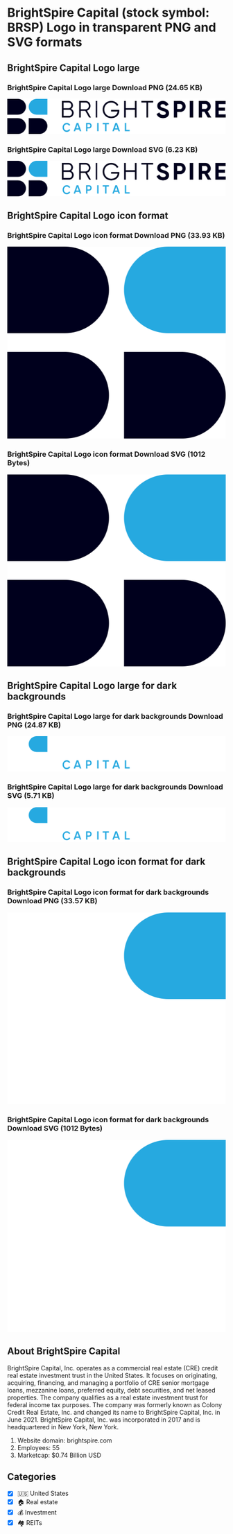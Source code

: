 # BrightSpire Capital (stock symbol: BRSP) Logo in transparent PNG and SVG formats

## BrightSpire Capital Logo large

### BrightSpire Capital Logo large Download PNG (24.65 KB)

![BrightSpire Capital Logo large Download PNG (24.65 KB)](/img/orig/BRSP_BIG-6bcc299e.png)

### BrightSpire Capital Logo large Download SVG (6.23 KB)

![BrightSpire Capital Logo large Download SVG (6.23 KB)](/img/orig/BRSP_BIG-305b9763.svg)

## BrightSpire Capital Logo icon format

### BrightSpire Capital Logo icon format Download PNG (33.93 KB)

![BrightSpire Capital Logo icon format Download PNG (33.93 KB)](/img/orig/BRSP-0d6fb448.png)

### BrightSpire Capital Logo icon format Download SVG (1012 Bytes)

![BrightSpire Capital Logo icon format Download SVG (1012 Bytes)](/img/orig/BRSP-c3c3ae19.svg)

## BrightSpire Capital Logo large for dark backgrounds

### BrightSpire Capital Logo large for dark backgrounds Download PNG (24.87 KB)

![BrightSpire Capital Logo large for dark backgrounds Download PNG (24.87 KB)](/img/orig/BRSP_BIG.D-ef3f77bc.png)

### BrightSpire Capital Logo large for dark backgrounds Download SVG (5.71 KB)

![BrightSpire Capital Logo large for dark backgrounds Download SVG (5.71 KB)](/img/orig/BRSP_BIG.D-b9fcb8cb.svg)

## BrightSpire Capital Logo icon format for dark backgrounds

### BrightSpire Capital Logo icon format for dark backgrounds Download PNG (33.57 KB)

![BrightSpire Capital Logo icon format for dark backgrounds Download PNG (33.57 KB)](/img/orig/BRSP.D-d8baa047.png)

### BrightSpire Capital Logo icon format for dark backgrounds Download SVG (1012 Bytes)

![BrightSpire Capital Logo icon format for dark backgrounds Download SVG (1012 Bytes)](/img/orig/BRSP.D-336c7435.svg)

## About BrightSpire Capital

BrightSpire Capital, Inc. operates as a commercial real estate (CRE) credit real estate investment trust in the United States. It focuses on originating, acquiring, financing, and managing a portfolio of CRE senior mortgage loans, mezzanine loans, preferred equity, debt securities, and net leased properties. The company qualifies as a real estate investment trust for federal income tax purposes. The company was formerly known as Colony Credit Real Estate, Inc. and changed its name to BrightSpire Capital, Inc. in June 2021. BrightSpire Capital, Inc. was incorporated in 2017 and is headquartered in New York, New York.

1. Website domain: brightspire.com
2. Employees: 55
3. Marketcap: $0.74 Billion USD


## Categories
- [x] 🇺🇸 United States
- [x] 🏠 Real estate
- [x] 💰 Investment
- [x] 🏘️ REITs

